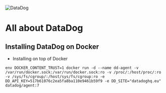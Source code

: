 ![DataDog](https://imgix.datadoghq.com/img/about/presskit/logo-h/logo_horizontal_purple.png)

# All about DataDog



## Installing DataDog on Docker

- Installing on top of Docker

```
env DOCKER_CONTENT_TRUST=1 docker run -d --name dd-agent -v /var/run/docker.sock:/var/run/docker.sock:ro -v /proc/:/host/proc/:ro -v /sys/fs/cgroup/:/host/sys/fs/cgroup:ro -e DD_API_KEY=517b61076c2ea5fa8ba110e9461b59f9 -e DD_SITE="datadoghq.eu" datadog/agent:7
```
